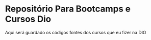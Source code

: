 # Repositório Para Bootcamps e Cursos Dio
Aqui será guardado os códigos fontes dos cursos que eu fizer na DIO
